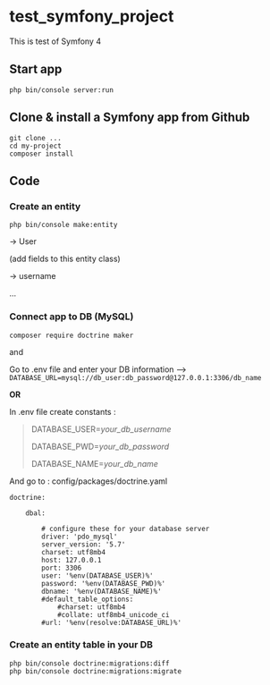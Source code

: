 # test_symfony_project
This is test of Symfony 4

## Start app
```
php bin/console server:run
```

## Clone & install a Symfony app from Github
```
git clone ...
cd my-project
composer install
```

## Code
### Create an entity
```
php bin/console make:entity
```

-> User

(add fields to this entity class)

-> username 

...

### Connect app to DB (MySQL) 
```
composer require doctrine maker
```

and 

Go to .env file and enter your DB information --> 
`DATABASE_URL=mysql://db_user:db_password@127.0.0.1:3306/db_name`

**OR**

In .env file create constants :

> DATABASE_USER=*your_db_username*
>
> DATABASE_PWD=*your_db_password*
>
> DATABASE_NAME=*your_db_name*

And go to : config/packages/doctrine.yaml

    doctrine:

        dbal:

            # configure these for your database server
            driver: 'pdo_mysql'
            server_version: '5.7'
            charset: utf8mb4
            host: 127.0.0.1
            port: 3306
            user: '%env(DATABASE_USER)%'
            password: '%env(DATABASE_PWD)%'
            dbname: '%env(DATABASE_NAME)%'
            #default_table_options:
                #charset: utf8mb4
                #collate: utf8mb4_unicode_ci           
            #url: '%env(resolve:DATABASE_URL)%'

### Create an entity table in your DB

```
php bin/console doctrine:migrations:diff
php bin/console doctrine:migrations:migrate
```
